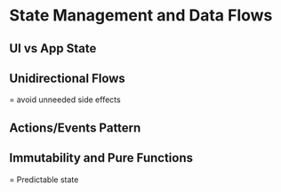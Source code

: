 # State Management and Data Flows

## UI vs App State

## Unidirectional Flows
= avoid unneeded side effects

## Actions/Events Pattern

## Immutability and Pure Functions
= Predictable state
